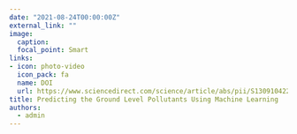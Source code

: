 ```yaml
---
date: "2021-08-24T00:00:00Z"
external_link: ""
image:
  caption: 
  focal_point: Smart
links:
- icon: photo-video
  icon_pack: fa
  name: DOI
  url: https://www.sciencedirect.com/science/article/abs/pii/S1309104221001306
title: Predicting the Ground Level Pollutants Using Machine Learning
authors: 
  - admin
---
```

